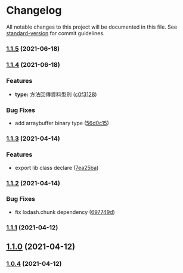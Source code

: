 # Changelog

All notable changes to this project will be documented in this file. See [standard-version](https://github.com/conventional-changelog/standard-version) for commit guidelines.

### [1.1.5](https://github.com/swcleo/gusher-js/compare/v1.1.4...v1.1.5) (2021-06-18)

### [1.1.4](https://github.com/swcleo/gusher-js/compare/v1.1.3...v1.1.4) (2021-06-18)


### Features

* **type:** 方法回傳資料型別 ([c0f3128](https://github.com/swcleo/gusher-js/commit/c0f3128684b001dbe2cf6250dae738231924fd6a))


### Bug Fixes

* add arraybuffer binary type ([56d0c15](https://github.com/swcleo/gusher-js/commit/56d0c1594d053212c70eac9039fd34c88ee54c19))

### [1.1.3](https://github.com/swcleo/gusher-js/compare/v1.1.2...v1.1.3) (2021-04-14)


### Features

* export lib class declare ([7ea25ba](https://github.com/swcleo/gusher-js/commit/7ea25ba002ddec83e9301199e3b61a5d36fc8927))

### [1.1.2](https://github.com/swcleo/gusher-js/compare/v1.1.1...v1.1.2) (2021-04-14)


### Bug Fixes

* fix lodash.chunk dependency ([697749d](https://github.com/swcleo/gusher-js/commit/697749db2defaa9f6f6281b3db1afc572dee0263))

### [1.1.1](https://github.com/swcleo/gusher-js/compare/v1.1.0...v1.1.1) (2021-04-12)

## [1.1.0](https://github.com/swcleo/gusher-js/compare/v1.0.4...v1.1.0) (2021-04-12)

### [1.0.4](https://github.com/swcleo/gusher-js/compare/v1.0.3...v1.0.4) (2021-04-12)
